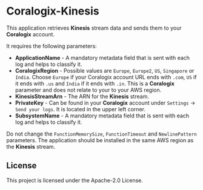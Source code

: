 # Coralogix-Kinesis

This application retrieves **Kinesis** stream data and sends them to your **Coralogix** account.

It requires the following parameters:
* **ApplicationName** - A mandatory metadata field that is sent with each log and helps to classify it.
* **CoralogixRegion** - Possible values are `Europe`, `Europe2`, `US`, `Singapore` or `India`. Choose `Europe` if your Coralogix account URL ends with `.com`, `US` if it ends with `.us` and `India` if it ends with `.in`. This is a **Coralogix** parameter and does not relate to your to your AWS region.
* **KinesisStreamArn** - The ARN for the **Kinesis** stream.
* **PrivateKey** - Can be found in your **Coralogix** account under `Settings` -> `Send your logs`. It is located in the upper left corner.
* **SubsystemName** - A mandatory metadata field that is sent with each log and helps to classify it.

Do not change the `FunctionMemorySize`, `FunctionTimeout` and `NewlinePattern` parameters. The application should be installed in the same AWS region as the **Kinesis** stream.

## License

This project is licensed under the Apache-2.0 License.